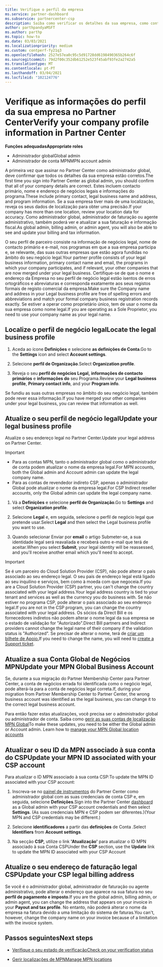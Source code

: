 ```yaml
---
title: Verifique o perfil da empresa
ms.service: partner-dashboard
ms.subservice: partnercenter-csp
description: Saiba como verificar os detalhes da sua empresa, como contacto primário, endereço e informações do programa. Também pode atualizar os seus endereços legais e de faturação.
author: parthpandyaMSFT
ms.author: parthp
ms.topic: how-to
ms.date: 03/03/2021
ms.localizationpriority: medium
ms.custom: contperf-fy21q3
ms.openlocfilehash: 2527e57ea0c95c5d91728dd6198490365b264c6f
ms.sourcegitcommit: 79d2f00c352db61252e523f45abf93fe2a2742a5
ms.translationtype: MT
ms.contentlocale: pt-PT
ms.lasthandoff: 03/04/2021
ms.locfileid: "102124776"
---
```

# <a name="verify-your-company-profile-information-in-partner-center"></a><span data-ttu-id="b1a7b-104">Verifique as informações do perfil da sua empresa no Partner Center</span><span class="sxs-lookup"><span data-stu-id="b1a7b-104">Verify your company profile information in Partner Center</span></span>

<span data-ttu-id="b1a7b-105">**Funções adequadas**</span><span class="sxs-lookup"><span data-stu-id="b1a7b-105">**Appropriate roles**</span></span>

- <span data-ttu-id="b1a7b-106">Administrador global</span><span class="sxs-lookup"><span data-stu-id="b1a7b-106">Global admin</span></span>
- <span data-ttu-id="b1a7b-107">Administrador de conta MPN</span><span class="sxs-lookup"><span data-stu-id="b1a7b-107">MPN account admin</span></span>

<span data-ttu-id="b1a7b-108">A primeira vez que assinar no Partner Center como administrador global, deve confirmar que todos os detalhes da sua empresa estão corretos.</span><span class="sxs-lookup"><span data-stu-id="b1a7b-108">The first time you sign into Partner Center as global admin, you should confirm that all of your company details are correct.</span></span> <span data-ttu-id="b1a7b-109">Estes incluem contacto primário, nome e endereço de negócios legais e informações do programa.</span><span class="sxs-lookup"><span data-stu-id="b1a7b-109">These include primary contact, legal business name and address, and program information.</span></span> <span data-ttu-id="b1a7b-110">Se a sua empresa tiver mais de uma localização, reveja os seus dados de localização para obter uma precisão.</span><span class="sxs-lookup"><span data-stu-id="b1a7b-110">If your company has more than one location, review your location data for accuracy.</span></span> <span data-ttu-id="b1a7b-111">Como administrador global, administrador de faturação ou agente administrativo, também poderá ver e atualizar a sua faturação e informação fiscal.</span><span class="sxs-lookup"><span data-stu-id="b1a7b-111">As global admin, billing admin, or admin agent, you will also be able to see and update your billing and tax information.</span></span>

<span data-ttu-id="b1a7b-112">O seu perfil de parceiro consiste na informação de negócios legal, nome de contacto primário e e-mail, nos programas em que a sua empresa participa e, se relevante, das suas outras empresas que estão agora fundidas no âmbito do seu negócio legal.</span><span class="sxs-lookup"><span data-stu-id="b1a7b-112">Your partner profile consists of your legal business information, primary contact name and email, the programs in which your company participates, and if relevant, your other companies that are now merged under your legal business.</span></span> <span data-ttu-id="b1a7b-113">Certifique-se de que o nome e endereço da Empresa no seu perfil de negócio legal estão isentos de erros ortográficos e abreviaturas e corresponda exatamente aos seus registos formais de registo comercial da empresa.</span><span class="sxs-lookup"><span data-stu-id="b1a7b-113">Make sure the Company name and address in your Legal business profile are free of spelling errors and abbreviations and match your formal company business registration records exactly.</span></span> <span data-ttu-id="b1a7b-114">Se estiver a operar como proprietário único, tem de usar o nome da sua empresa como nome legal.</span><span class="sxs-lookup"><span data-stu-id="b1a7b-114">If you are operating as a Sole Proprietor, you need to use your company name as your legal name.</span></span>



## <a name="locate-the-legal-business-profile"></a><span data-ttu-id="b1a7b-115">Localize o perfil de negócio legal</span><span class="sxs-lookup"><span data-stu-id="b1a7b-115">Locate the legal business profile</span></span>

1. <span data-ttu-id="b1a7b-116">Aceda ao ícone **Definições** e selecione **as definições de Conta**.</span><span class="sxs-lookup"><span data-stu-id="b1a7b-116">Go to the **Settings** icon and select **Account settings**.</span></span>
 
1. <span data-ttu-id="b1a7b-117">Selecione **perfil de Organização**.</span><span class="sxs-lookup"><span data-stu-id="b1a7b-117">Select **Organization profile**.</span></span> 

2. <span data-ttu-id="b1a7b-118">Reveja o seu **perfil de negócios Legal,** **informações de contacto primários** e **informações do** seu Programa.</span><span class="sxs-lookup"><span data-stu-id="b1a7b-118">Review your **Legal business profile**, **Primary contact info**, and your **Program info**.</span></span>

<span data-ttu-id="b1a7b-119">Se fundiu as suas outras empresas no âmbito do seu negócio legal, também pode rever essa informação.</span><span class="sxs-lookup"><span data-stu-id="b1a7b-119">If you have merged your other companies under your legal business, you can review that information as well.</span></span> 

## <a name="update-your-legal-business-profile"></a><span data-ttu-id="b1a7b-120">Atualize o seu perfil de negócio legal</span><span class="sxs-lookup"><span data-stu-id="b1a7b-120">Update your legal business profile</span></span>

<span data-ttu-id="b1a7b-121">Atualize o seu endereço legal no Partner Center.</span><span class="sxs-lookup"><span data-stu-id="b1a7b-121">Update your legal address on Partner Center.</span></span>

>[!Important]
>- <span data-ttu-id="b1a7b-122">Para as contas MPN, tanto o administrador global como o administrador de conta podem atualizar o nome da empresa legal.</span><span class="sxs-lookup"><span data-stu-id="b1a7b-122">For MPN accounts, both the Global admin and Account admin can update the legal company name.</span></span>
>- <span data-ttu-id="b1a7b-123">Para as contas de revendedor indireto CSP, apenas o administrador Global pode atualizar o nome da empresa legal.</span><span class="sxs-lookup"><span data-stu-id="b1a7b-123">For CSP Indirect reseller accounts, only the Global admin can update the legal company name.</span></span> 

1. <span data-ttu-id="b1a7b-124">Vá a **Definições** e selecione **perfil de Organização**.</span><span class="sxs-lookup"><span data-stu-id="b1a7b-124">Go to **Settings** and select **Organization profile**.</span></span>

2. <span data-ttu-id="b1a7b-125">Selecione **Legal**  e, em seguida, selecione o perfil de negócio legal que pretende usar.</span><span class="sxs-lookup"><span data-stu-id="b1a7b-125">Select **Legal**  and then select the Legal business profile you want to use.</span></span>
 
1. <span data-ttu-id="b1a7b-126">Quando selecionar Enviar por **email** o artigo Submeter-se, a sua identidade legal será reavaliada e receberá outro e-mail que terá de aceitar.</span><span class="sxs-lookup"><span data-stu-id="b1a7b-126">When you select **Submit**, your legal identity will be reassessed, and you'll receive another email which you'll need to accept.</span></span>

>[!Important]
><span data-ttu-id="b1a7b-127">Se é um parceiro do Cloud Solution Provider (CSP), não pode alterar o país associado ao seu endereço legal. O seu país de endereço legal está ligado ao seu inquilino e serviços, bem como à moeda com que negoceia.</span><span class="sxs-lookup"><span data-stu-id="b1a7b-127">If you are a Cloud Solution Provider (CSP) partner, you can't change the country associated with your legal address.Your legal address country is tied to your tenant and services as well as the currency you do business with.</span></span> <span data-ttu-id="b1a7b-128">Se não estiver no programa CSP, pode alterar o país associado ao seu endereço legal.</span><span class="sxs-lookup"><span data-stu-id="b1a7b-128">If you are not in the CSP program, you can change the country associated with your legal address.</span></span> <span data-ttu-id="b1a7b-129">Os sócios da Direct Bill e os fornecedores indiretos não podem alterar o nome legal da sua empresa se o estado de validação for "Autorizado".</span><span class="sxs-lookup"><span data-stu-id="b1a7b-129">Direct Bill partners and Indirect providers cannot change the legal name of their company if the validation status is "Authorized".</span></span> <span data-ttu-id="b1a7b-130">Se precisar de alterar o nome, terá de [criar um bilhete de Apoio.](https://partner.microsoft.com/dashboard/support/servicerequests/create?stage=2&topicid=eb74583c-61b3-2124-bffc-00920e0ae772)</span><span class="sxs-lookup"><span data-stu-id="b1a7b-130">If you need to change the name, you will need to [create a Support ticket](https://partner.microsoft.com/dashboard/support/servicerequests/create?stage=2&topicid=eb74583c-61b3-2124-bffc-00920e0ae772).</span></span>



## <a name="update-your-mpn-global-business-account"></a><span data-ttu-id="b1a7b-131">Atualize a sua Conta Global de Negócios MPN</span><span class="sxs-lookup"><span data-stu-id="b1a7b-131">Update your MPN Global Business Account</span></span>

<span data-ttu-id="b1a7b-132">Se, durante a sua migração do Partner Membership Center para Partner Center, a conta de negócios errada foi identificada como o negócio legal, pode alterá-la para a conta de negócios legal correta.</span><span class="sxs-lookup"><span data-stu-id="b1a7b-132">If, during your migration from Partner Membership Center to Partner Center, the wrong business account was identified as the legal business, you can change it to the correct legal business account.</span></span>

<span data-ttu-id="b1a7b-133">Para então fazer estas atualizações, você precisa ser o administrador global ou administrador de conta. Saiba como [gerir as suas contas de localização MPN Global](manage-locations.md)</span><span class="sxs-lookup"><span data-stu-id="b1a7b-133">To make these updates, you need to be either the Global admin or Account admin. Learn how to [manage your MPN Global location accounts](manage-locations.md)</span></span>


## <a name="update-your-mpn-id-associated-with-your-csp-account"></a><span data-ttu-id="b1a7b-134">Atualizar o seu ID da MPN associado à sua conta do CSP</span><span class="sxs-lookup"><span data-stu-id="b1a7b-134">Update your MPN ID associated with your CSP account</span></span>

<span data-ttu-id="b1a7b-135">Para atualizar o ID MPN associado à sua conta CSP:</span><span class="sxs-lookup"><span data-stu-id="b1a7b-135">To update the MPN ID associated with your CSP account:</span></span>

1. <span data-ttu-id="b1a7b-136">Inscreva-se no [painel de instrumentos](https://partner.microsoft.com/dashboard/home) do Partner Center como administrador global com as suas credenciais de conta CSP e, em seguida, selecione **Definições**.</span><span class="sxs-lookup"><span data-stu-id="b1a7b-136">Sign into the Partner Center [dashboard](https://partner.microsoft.com/dashboard/home) as a Global admin with your CSP account credentials and then select **Settings**.</span></span> <span data-ttu-id="b1a7b-137">(As suas credenciais MPN e CSP podem ser diferentes.)</span><span class="sxs-lookup"><span data-stu-id="b1a7b-137">(Your MPN and CSP credentials may be different.)</span></span>
 
1. <span data-ttu-id="b1a7b-138">Selecione **identificadores** a partir das **definições** de Conta .</span><span class="sxs-lookup"><span data-stu-id="b1a7b-138">Select **Identifiers** from **Account settings**.</span></span>

1. <span data-ttu-id="b1a7b-139">Na secção **CSP,** utilize o link **'Atualização'** para atualizar o ID MPN associado à sua Conta CSP</span><span class="sxs-lookup"><span data-stu-id="b1a7b-139">Under the **CSP** section, use the **Update** link to update the MPN ID associated with your CSP Account</span></span> 


## <a name="update-your-csp-legal-billing-address"></a><span data-ttu-id="b1a7b-140">Atualize o seu endereço de faturação legal CSP</span><span class="sxs-lookup"><span data-stu-id="b1a7b-140">Update your CSP legal billing address</span></span>

<span data-ttu-id="b1a7b-141">Se você é o administrador global, administrador de faturação ou agente administrativo, pode alterar o endereço que aparece na sua fatura no seu **perfil de pagamento e imposto**.</span><span class="sxs-lookup"><span data-stu-id="b1a7b-141">If you are the global admin, billing admin, or admin agent, you can change the address that appears on your invoice in your **Payout and tax profile**.</span></span> <span data-ttu-id="b1a7b-142">No entanto, não poderá alterar o nome da empresa na fatura devido a uma limitação do sistema de faturas.</span><span class="sxs-lookup"><span data-stu-id="b1a7b-142">You can't, however, change the company name on your invoice because of a limitation with the invoice system.</span></span>



## <a name="next-steps"></a><span data-ttu-id="b1a7b-143">Passos seguintes</span><span class="sxs-lookup"><span data-stu-id="b1a7b-143">Next steps</span></span>

- [<span data-ttu-id="b1a7b-144">Verifique o seu estado de verificação</span><span class="sxs-lookup"><span data-stu-id="b1a7b-144">Check on your verification status</span></span>](verification-responses.md)

- [<span data-ttu-id="b1a7b-145">Gerir localizações de MPN</span><span class="sxs-lookup"><span data-stu-id="b1a7b-145">Manage MPN locations</span></span>](manage-locations.md)
